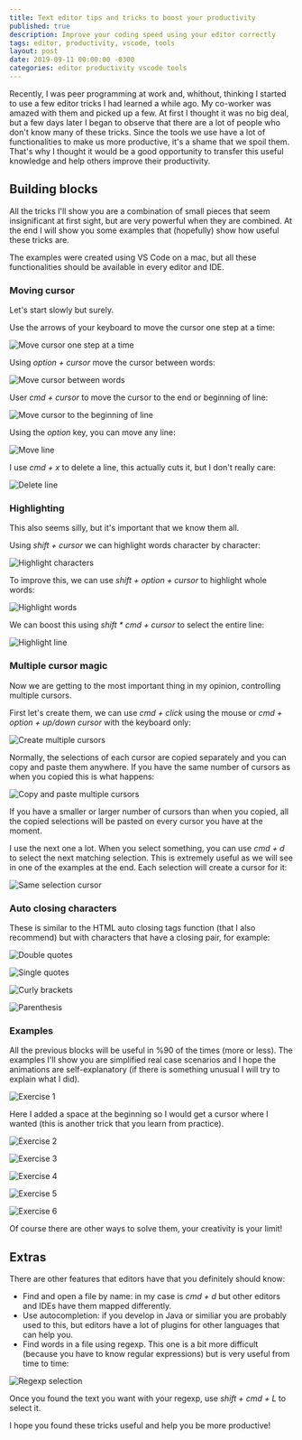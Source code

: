 ```yaml
---
title: Text editor tips and tricks to boost your productivity
published: true
description: Improve your coding speed using your editor correctly
tags: editor, productivity, vscode, tools
layout: post
date: 2019-09-11 00:00:00 -0300
categories: editor productivity vscode tools
---
```


Recently, I was peer programming at work and, whithout, thinking I started to use a few editor tricks I had learned a while ago. My co-worker was amazed with them and picked up a few. At first I thought it was no big deal, but a few days later I began to observe that there are a lot of people who don't know many of these tricks. Since the tools we use have a lot of functionalities to make us more productive, it's a shame that we spoil them. That's why I thought it would be a good opportunity to transfer this useful knowledge and help others improve their productivity.

## Building blocks

All the tricks I'll show you are a combination of small pieces that seem insignificant at first sight, but are very powerful when they are combined. At the end I will show you some examples that (hopefully) show how useful these tricks are.

The examples were created using VS Code on a mac, but all these functionalities should be available in every editor and IDE.

### Moving cursor

Let's start slowly but surely.

Use the arrows of your keyboard to move the cursor one step at a time:

![Move cursor one step at a time](/assets/images/editor_tips/1_move_cursor.gif)

Using *option + cursor* move the cursor between words:

![Move cursor between words](/assets/images/editor_tips/2_move_cursor.gif)

User *cmd + cursor* to move the cursor to the end or beginning of line:

![Move cursor to the beginning of line](/assets/images/editor_tips/3_move_cursor.gif)

Using the *option* key, you can move any line:

![Move line](/assets/images/editor_tips/4_move_line.gif)

I use *cmd + x* to delete a line, this actually cuts it, but I don't really care:

![Delete line](/assets/images/editor_tips/5_delete_line.gif)

### Highlighting

This also seems silly, but it's important that we know them all.

Using *shift + cursor* we can highlight words character by character:

![Highlight characters](/assets/images/editor_tips/6_highlight.gif)

To improve this, we can use *shift + option + cursor* to highlight whole words:

![Highlight words](/assets/images/editor_tips/7_highlight.gif)

We can boost this using *shift * cmd + cursor* to select the entire line:

![Highlight line](/assets/images/editor_tips/8_highlight.gif)

### Multiple cursor magic

Now we are getting to the most important thing in my opinion, controlling multiple cursors.

First let's create them, we can use *cmd + click* using the mouse or *cmd + option + up/down cursor* with the keyboard only:

![Create multiple cursors](/assets/images/editor_tips/9_multi_line.gif)

Normally, the selections of each cursor are copied separately and you can copy and paste them anywhere. If you have the same number of cursors as when you copied this is what happens:

![Copy and paste multiple cursors](/assets/images/editor_tips/10_copy_multiple_elements.gif)

If you have a smaller or larger number of cursors than when you copied, all the copied selections will be pasted on every cursor you have at the moment.

I use the next one a lot. When you select something, you can use *cmd + d* to select the next matching selection. This is extremely useful as we will see in one of the examples at the end. Each selection will create a cursor for it:

![Same selection cursor](/assets/images/editor_tips/11_similar_highlighted.gif)

### Auto closing characters

These is similar to the HTML auto closing tags function (that I also recommend) but with characters that have a closing pair, for example:

![Double quotes](/assets/images/editor_tips/12_double_quote.gif)

![Single quotes](/assets/images/editor_tips/13_square_brackets.gif)

![Curly brackets](/assets/images/editor_tips/14_brackets.gif)

![Parenthesis](/assets/images/editor_tips/15_parenthesis.gif)

### Examples

All the previous blocks will be useful in %90 of the times (more or less). The examples I'll show you are simplified real case scenarios and I hope the animations are self-explanatory (if there is something unusual I will try to explain what I did).

![Exercise 1](/assets/images/editor_tips/exercise_1.gif)

Here I added a space at the beginning so I would get a cursor where I wanted (this is another trick that you learn from practice).

![Exercise 2](/assets/images/editor_tips/exercise_2.gif)

![Exercise 3](/assets/images/editor_tips/exercise_3.gif)

![Exercise 4](/assets/images/editor_tips/exercise_4.gif)

![Exercise 5](/assets/images/editor_tips/exercise_5.gif)

![Exercise 6](/assets/images/editor_tips/exercise_6.gif)

Of course there are other ways to solve them, your creativity is your limit!

## Extras

There are other features that editors have that you definitely should know:

* Find and open a file by name: in my case is *cmd + d* but other editors and IDEs have them mapped differently.
* Use autocompletion: if you develop in Java or similiar you are probably used to this, but editors have a lot of plugins for other languages that can help you.
* Find words in a file using regexp. This one is a bit more difficult (because you have to know regular expressions) but is very useful from time to time:

![Regexp selection](/assets/images/editor_tips/exercise_7.gif)

Once you found the text you want with your regexp, use *shift + cmd + L* to select it.

I hope you found these tricks useful and help you be more productive!
